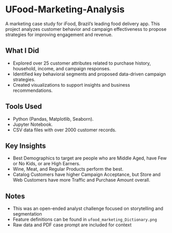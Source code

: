 # UFood-Marketing-Analysis

A marketing case study for iFood, Brazil’s leading food delivery app. This project analyzes customer behavior and campaign effectiveness to propose strategies for improving engagement and revenue.

## What I Did
- Explored over 25 customer attributes related to purchase history, household, income, and campaign responses.
- Identified key behavioral segments and proposed data-driven campaign strategies.
- Created visualizations to support insights and business recommendations.

## Tools Used
- Python (Pandas, Matplotlib, Seaborn).
- Jupyter Notebook.
- CSV data files with over 2000 customer records.

## Key Insights
- Best Demographics to target are people who are Middle Aged, have Few or No Kids, or are High Earners.
- Wine, Meat, and Regular Products perform the best.
- Catalog Customers have higher Campaign Acceptance, but Store and Web Customers have more Traffic and Purchase Amount overall.

## Notes
- This was an open-ended analyst challenge focused on storytelling and segmentation
- Feature definitions can be found in `ufood_marketing_Dictionary.png`
- Raw data and PDF case prompt are included for context

